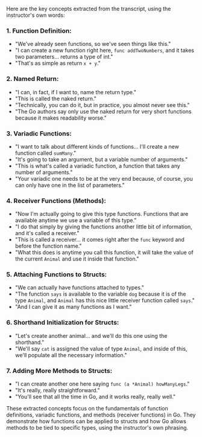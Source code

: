Here are the key concepts extracted from the transcript, using the instructor's own words:

### 1. **Function Definition**:
   - "We've already seen functions, so we've seen things like this."
   - "I can create a new function right here, `func addTwoNumbers`, and it takes two parameters... returns a type of int."
   - "That's as simple as return `x + y`."

### 2. **Named Return**:
   - "I can, in fact, if I want to, name the return type."
   - "This is called the naked return."
   - "Technically, you can do it, but in practice, you almost never see this."
   - "The Go authors say only use the naked return for very short functions because it makes readability worse."

### 3. **Variadic Functions**:
   - "I want to talk about different kinds of functions... I'll create a new function called `sumMany`."
   - "It's going to take an argument, but a variable number of arguments."
   - "This is what's called a variadic function, a function that takes any number of arguments."
   - "Your variadic one needs to be at the very end because, of course, you can only have one in the list of parameters."

### 4. **Receiver Functions (Methods)**:
   - "Now I'm actually going to give this type functions. Functions that are available anytime we use a variable of this type."
   - "I do that simply by giving the functions another little bit of information, and it's called a receiver."
   - "This is called a receiver... it comes right after the `func` keyword and before the function name."
   - "What this does is anytime you call this function, it will take the value of the current `Animal` and use it inside that function."

### 5. **Attaching Functions to Structs**:
   - "We can actually have functions attached to types."
   - "The function `says` is available to the variable `dog` because it is of the type `Animal`, and `Animal` has this nice little receiver function called `says`."
   - "And I can give it as many functions as I want."

### 6. **Shorthand Initialization for Structs**:
   - "Let's create another animal... and we'll do this one using the shorthand."
   - "We'll say `cat` is assigned the value of type `Animal`, and inside of this, we'll populate all the necessary information."

### 7. **Adding More Methods to Structs**:
   - "I can create another one here saying `func (a *Animal) howManyLegs`."
   - "It's really, really straightforward."
   - "You'll see that all the time in Go, and it works really, really well."

These extracted concepts focus on the fundamentals of function definitions, variadic functions, and methods (receiver functions) in Go. They demonstrate how functions can be applied to structs and how Go allows methods to be tied to specific types, using the instructor's own phrasing.
